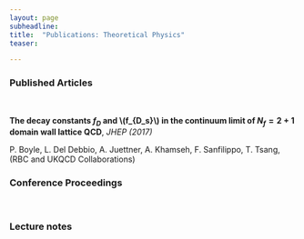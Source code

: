 ```yaml
---
layout: page
subheadline:
title:  "Publications: Theoretical Physics"
teaser: 

---
```

<h3>Published Articles</h3><br/>

<strong>The decay constants $f_D$ and \\(f_{D_s}\\) in the continuum limit of $N_f = 2 + 1$ domain wall lattice QCD</strong>, <em>JHEP (2017)</em>

P. Boyle, L. Del Debbio, A. Juettner, A. Khamseh, F. Sanfilippo, T. Tsang, (RBC and UKQCD Collaborations)

<h3>Conference Proceedings</h3><br/>



<h3>Lecture notes</h3><br/>